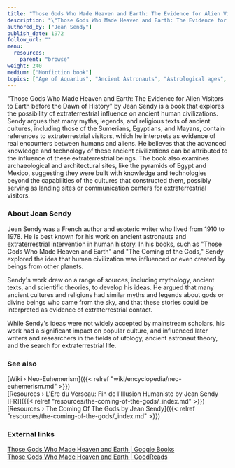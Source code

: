 ```yaml
---
title: "Those Gods Who Made Heaven and Earth: The Evidence for Alien Visitors to Earth before the Dawn of History"
description: "\"Those Gods Who Made Heaven and Earth: The Evidence for Alien Visitors to Earth before the Dawn of History\" by Jean Sendy is a book that explores the possibility of extraterrestrial influence on ancient human civilizations. Sendy argues that many myths, legends, and religious texts of ancient cultures, including those of the Sumerians, Egyptians, and Mayans, contain references to extraterrestrial visitors, which he interprets as evidence of real encounters between humans and aliens. He believes that the advanced knowledge and technology of these ancient civilizations can be attributed to the influence of these extraterrestrial beings. The book also examines archaeological and architectural sites, like the pyramids of Egypt and Mexico, suggesting they were built with knowledge and technologies beyond the capabilities of the cultures that constructed them, possibly serving as landing sites or communication centers for extraterrestrial visitors."
authored_by: ["Jean Sendy"]
publish_date: 1972
follow_url: ""
menu:
  resources:
    parent: "browse"
weight: 240
medium: ["Nonfiction book"]
topics: ["Age of Aquarius", "Ancient Astronauts", "Astrological ages", "Elohim", "Neo-Euhemerism", "Precession"]
---
```


"Those Gods Who Made Heaven and Earth: The Evidence for Alien Visitors to Earth before the Dawn of History" by Jean Sendy is a book that explores the possibility of extraterrestrial influence on ancient human civilizations. Sendy argues that many myths, legends, and religious texts of ancient cultures, including those of the Sumerians, Egyptians, and Mayans, contain references to extraterrestrial visitors, which he interprets as evidence of real encounters between humans and aliens. He believes that the advanced knowledge and technology of these ancient civilizations can be attributed to the influence of these extraterrestrial beings. The book also examines archaeological and architectural sites, like the pyramids of Egypt and Mexico, suggesting they were built with knowledge and technologies beyond the capabilities of the cultures that constructed them, possibly serving as landing sites or communication centers for extraterrestrial visitors.

### About Jean Sendy

Jean Sendy was a French author and esoteric writer who lived from 1910 to 1978. He is best known for his work on ancient astronauts and extraterrestrial intervention in human history. In his books, such as "Those Gods Who Made Heaven and Earth" and "The Coming of the Gods," Sendy explored the idea that human civilization was influenced or even created by beings from other planets.

Sendy's work drew on a range of sources, including mythology, ancient texts, and scientific theories, to develop his ideas. He argued that many ancient cultures and religions had similar myths and legends about gods or divine beings who came from the sky, and that these stories could be interpreted as evidence of extraterrestrial contact.

While Sendy's ideas were not widely accepted by mainstream scholars, his work had a significant impact on popular culture, and influenced later writers and researchers in the fields of ufology, ancient astronaut theory, and the search for extraterrestrial life.

### See also

[Wiki › Neo-Euhemerism]({{< relref "wiki/encyclopedia/neo-euhemerism.md" >}})</br>
[Resources › L\'Ère du Verseau: Fin de l\'Illusion Humaniste by Jean Sendy \[FR\]]({{< relref "resources/the-coming-of-the-gods/_index.md" >}})</br>
[Resources › The Coming Of The Gods by Jean Sendy]({{< relref "resources/the-coming-of-the-gods/_index.md" >}})</br>

### External links

[Those Gods Who Made Heaven and Earth | Google Books](https://books.google.ch/books?printsec=frontcover&vid=ISBN0425021300)</br>
[Those Gods Who Made Heaven and Earth | GoodReads](https://www.goodreads.com/en/book/show/2534402.Those_Gods_Who_Made_Heaven_Earth_The_Novel_Of_The_Bible)</br>

